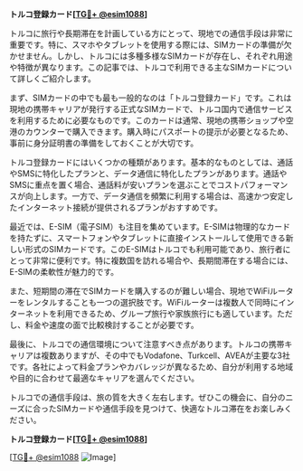 **トルコ登録カード[[TG💪+ @esim1088](https://t.me/s/esim1088)]**

トルコに旅行や長期滞在を計画している方にとって、現地での通信手段は非常に重要です。特に、スマホやタブレットを使用する際には、SIMカードの準備が欠かせません。しかし、トルコには多種多様なSIMカードが存在し、それぞれ用途や特徴が異なります。この記事では、トルコで利用できる主なSIMカードについて詳しくご紹介します。

まず、SIMカードの中でも最も一般的なのは「トルコ登録カード」です。これは現地の携帯キャリアが発行する正式なSIMカードで、トルコ国内で通信サービスを利用するために必要なものです。このカードは通常、現地の携帯ショップや空港のカウンターで購入できます。購入時にパスポートの提示が必要となるため、事前に身分証明書の準備をしておくことが大切です。

トルコ登録カードにはいくつかの種類があります。基本的なものとしては、通話やSMSに特化したプランと、データ通信に特化したプランがあります。通話やSMSに重点を置く場合、通話料が安いプランを選ぶことでコストパフォーマンスが向上します。一方で、データ通信を頻繁に利用する場合は、高速かつ安定したインターネット接続が提供されるプランがおすすめです。

最近では、E-SIM（電子SIM）も注目を集めています。E-SIMは物理的なカードを持たずに、スマートフォンやタブレットに直接インストールして使用できる新しい形式のSIMカードです。このE-SIMはトルコでも利用可能であり、旅行者にとって非常に便利です。特に複数国を訪れる場合や、長期間滞在する場合には、E-SIMの柔軟性が魅力的です。

また、短期間の滞在でSIMカードを購入するのが難しい場合、現地でWiFiルーターをレンタルすることも一つの選択肢です。WiFiルーターは複数人で同時にインターネットを利用できるため、グループ旅行や家族旅行にも適しています。ただし、料金や速度の面で比較検討することが必要です。

最後に、トルコでの通信環境について注意すべき点があります。トルコの携帯キャリアは複数ありますが、その中でもVodafone、Turkcell、AVEAが主要な3社です。各社によって料金プランやカバレッジが異なるため、自分が利用する地域や目的に合わせて最適なキャリアを選んでください。

トルコでの通信手段は、旅の質を大きく左右します。ぜひこの機会に、自分のニーズに合ったSIMカードや通信手段を見つけて、快適なトルコ滞在をお楽しみください。

**トルコ登録カード[[TG💪+ @esim1088](https://t.me/s/esim1088)]**

[[TG💪+ @esim1088](https://t.me/s/esim1088) ![Image](https://i.postimg.cc/Y0z9fWf4/image.png)]